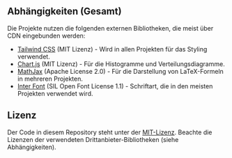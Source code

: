 ## Abhängigkeiten (Gesamt)

Die Projekte nutzen die folgenden externen Bibliotheken, die meist über CDN eingebunden werden:

* [Tailwind CSS](https://tailwindcss.com/) (MIT Lizenz) - Wird in allen Projekten für das Styling verwendet.
* [Chart.js](https://www.chartjs.org/) (MIT Lizenz) - Für die Histogramme und Verteilungsdiagramme.
* [MathJax](https://www.mathjax.org/) (Apache License 2.0) - Für die Darstellung von LaTeX-Formeln in mehreren Projekten.
* [Inter Font](https://rsms.me/inter/) (SIL Open Font License 1.1) - Schriftart, die in den meisten Projekten verwendet wird.

## Lizenz

Der Code in diesem Repository steht unter der [MIT-Lizenz](LICENSE.md). Beachte die Lizenzen der verwendeten Drittanbieter-Bibliotheken (siehe Abhängigkeiten).

